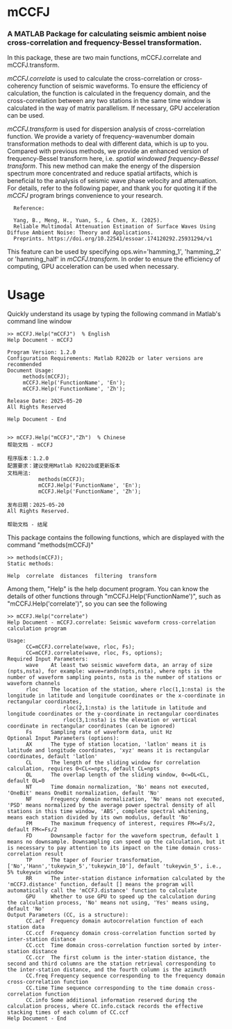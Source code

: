 # mCCFJ
### A MATLAB Package for calculating seismic ambient noise cross-correlation and frequency-Bessel transformation.

In this package, these are two main functions, mCCFJ.correlate and mCCFJ.transform. 

*mCCFJ.correlate* is used to calculate the cross-correlation or cross-coherency function of seismic waveforms. To ensure the efficiency of calculation, the function is calculated in the frequency domain, and the cross-correlation between any two stations in the same time window is calculated in the way of matrix parallelism. If necessary, GPU acceleration can be used. 
      
*mCCFJ.transform* is used for dispersion analysis of cross-correlation function. We provide a variety of frequency-wavenumber domain transformation methods to deal with different data, which is up to you. Compared with previous methods, we provide an enhanced version of frequency-Bessel transform here, i.e. *spatial windowed frequency-Bessel transform*. This new method can make the energy of the dispersion spectrum more concentrated and reduce spatial artifacts, which is beneficial to the analysis of seismic wave phase velocity and attenuation. For details, refer to the following paper, and thank you for quoting it if the *mCCFJ* program brings convenience to your research.

      Reference:

      Yang, B., Meng, H., Yuan, S., & Chen, X. (2025). 
      Reliable Multimodal Attenuation Estimation of Surface Waves Using Diffuse Ambient Noise: Theory and Applications.
      Preprints. https://doi.org/10.22541/essoar.174120292.25931294/v1

This feature can be used by specifying ops.win='hamming_1', 'hamming_2' or 'hamming_half' in *mCCFJ.transform*. In order to ensure the efficiency of computing, GPU acceleration can be used when necessary.


# Usage

Quickly understand its usage by typing the following command in Matlab's command line window

```
>> mCCFJ.Help("mCCFJ")  % English
Help Document - mCCFJ
 
Program Version: 1.2.0
Configuration Requirements: Matlab R2022b or later versions are recommended
Document Usage:
     methods(mCCFJ);
     mCCFJ.Help('FunctionName', 'En');
     mCCFJ.Help('FunctionName', 'Zh');
        
Release Date: 2025-05-20
All Rights Reserved
        
Help Document - End


>> mCCFJ.Help("mCCFJ","Zh")  % Chinese
帮助文档 - mCCFJ
 
程序版本：1.2.0
配置要求：建议使用Matlab R2022b或更新版本
文档用法:
          methods(mCCFJ);
          mCCFJ.Help('FunctionName', 'En');
          mCCFJ.Help('FunctionName', 'Zh');
        
发布日期：2025-05-20
All Rights Reserved.
        
帮助文档 - 结尾
```

This package contains the following functions, which are displayed with the command "methods(mCCFJ)"
```
>> methods(mCCFJ);
Static methods:

Help  correlate  distances  filtering  transform 
```
Among them, "Help" is the help document program. You can know the details of other functions through "mCCFJ.Help('FunctionName')", such as "mCCFJ.Help('correlate')", so you can see the following
```
>> mCCFJ.Help("correlate")
Help Document - mCCFJ.correlate: Seismic waveform cross-correlation calculation program
 
Usage:
      CC=mCCFJ.correlate(wave, rloc, Fs);
      CC=mCCFJ.correlate(wave, rloc, Fs, options);
Required Input Parameters: 
      wave    At least two seismic waveform data, an array of size (npts,nsta), for example: wave=randn(npts,nsta), where npts is the number of waveform sampling points, nsta is the number of stations or waveform channels
      rloc    The location of the station, where rloc(1,1:nsta) is the longitude in latitude and longitude coordinates or the x-coordinate in rectangular coordinates,
                  rloc(2,1:nsta) is the latitude in latitude and longitude coordinates or the y-coordinate in rectangular coordinates
                  rloc(3,1:nsta) is the elevation or vertical coordinate in rectangular coordinates (can be ignored)
      Fs      Sampling rate of waveform data, unit Hz
Optional Input Parameters (options): 
      AX      The type of station location, 'latlon' means it is latitude and longitude coordinates, 'xyz' means it is rectangular coordinates, default 'latlon'
      CL      The length of the sliding window for correlation calculation, requires 0<CL<=npts, default CL=npts
      OL      The overlap length of the sliding window, 0<=OL<CL, default OL=0
      NT      Time domain normalization, 'No' means not executed, 'OneBit' means OneBit normalization, default 'No'
      NF      Frequency domain normalization, 'No' means not executed, 'PSD' means normalized by the average power spectral density of all stations in this time window, 'ABS', complete spectral whitening, means each station divided by its own modulus, default 'No'
      FM      The maximum frequency of interest, requires FM<=Fs/2, default FM<=Fs/2
      FD      Downsample factor for the waveform spectrum, default 1 means no downsample. Downsampling can speed up the calculation, but it is necessary to pay attention to its impact on the time domain cross-correlation result
      TP      The taper of Fourier transformation, ['No','Hann','tukeywin_5','tukeywin_10'], default 'tukeywin_5', i.e., 5% tukeywin window
      RR      The inter-station distance information calculated by the 'mCCFJ.distance' function, default [] means the program will automatically call the 'mCCFJ.distance' function to calculate
      GPU     Whether to use GPU to speed up the calculation during the calculation process, 'No' means not using, 'Yes' means using, default 'No'
Output Parameters (CC, is a structure): 
      CC.acf  Frequency domain autocorrelation function of each station data
      CC.ccf  Frequency domain cross-correlation function sorted by inter-station distance
      CC.cct  Time domain cross-correlation function sorted by inter-station distance
      CC.ccr  The first column is the inter-station distance, the second and third columns are the station retrieval corresponding to the inter-station distance, and the fourth column is the azimuth
      CC.freq Frequency sequence corresponding to the frequency domain cross-correlation function
      CC.time Time sequence corresponding to the time domain cross-correlation function
      CC.info Some additional information reserved during the calculation process, where CC.info.cstack records the effective stacking times of each column of CC.ccf
Help Document - End
```
